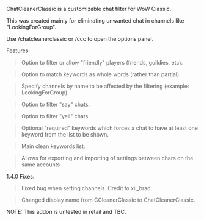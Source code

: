 ChatCleanerClassic is a customizable chat filter for WoW Classic.

This was created mainly for eliminating unwanted chat in channels like "LookingForGroup".

Use /chatcleanerclassic or /ccc to open the options panel.

Features:
> Option to filter or allow "friendly" players (friends, guildies, etc).

> Option to match keywords as whole words (rather than partial).

> Specify channels by name to be affected by the filtering (example: LookingForGroup).

> Option to filter "say" chats.

> Option to filter "yell" chats.

> Optional "required" keywords which forces a chat to have at least one keyword from the list to be shown.

> Main clean keywords list.

> Allows for exporting and importing of settings between chars on the same accounts

1.4.0 Fixes:
> Fixed bug when setting channels.  Credit to xii_brad.

> Changed display name from CCleanerClassic to ChatCleanerClassic.

NOTE: This addon is untested in retail and TBC.
